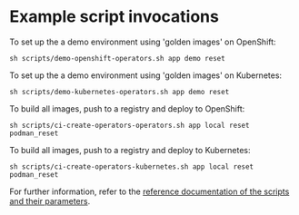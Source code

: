 # Example script invocations

To set up the a demo environment using 'golden images' on OpenShift:
```
sh scripts/demo-openshift-operators.sh app demo reset 
```

To set up the a demo environment using 'golden images' on Kubernetes:
```
sh scripts/demo-kubernetes-operators.sh app demo reset 
```

To build all images, push to a registry and deploy to OpenShift:
```
sh scripts/ci-create-operators-operators.sh app local reset podman_reset
```

To build all images, push to a registry and deploy to Kubernetes:
```
sh scripts/ci-create-operators-kubernetes.sh app local reset podman_reset
```

For further information, refer to the [reference documentation of the scripts and their parameters](./automation-parameter-reference.md).